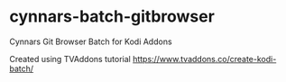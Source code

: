 # cynnars-batch-gitbrowser
Cynnars Git Browser Batch for Kodi Addons

Created using TVAddons tutorial
https://www.tvaddons.co/create-kodi-batch/
